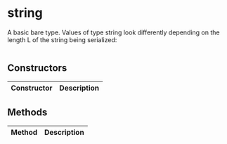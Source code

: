 # string
A basic bare type. Values of type string look differently depending on the length L of the string being serialized:

```

```

## Constructors
| Constructor | Description |
| ---- | ----------- |


## Methods
| Method | Description |
| ---- | ----------- |


